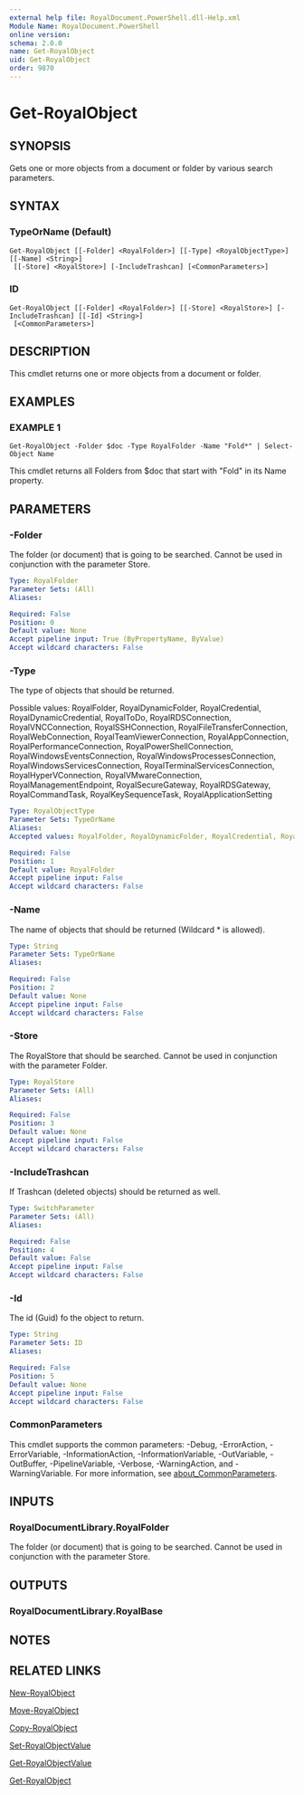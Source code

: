 ```yaml
---
external help file: RoyalDocument.PowerShell.dll-Help.xml
Module Name: RoyalDocument.PowerShell
online version:
schema: 2.0.0
name: Get-RoyalObject
uid: Get-RoyalObject
order: 9870
---
```


# Get-RoyalObject

## SYNOPSIS
Gets one or more objects from a document or folder by various search parameters.

## SYNTAX

### TypeOrName (Default)
```
Get-RoyalObject [[-Folder] <RoyalFolder>] [[-Type] <RoyalObjectType>] [[-Name] <String>]
 [[-Store] <RoyalStore>] [-IncludeTrashcan] [<CommonParameters>]
```

### ID
```
Get-RoyalObject [[-Folder] <RoyalFolder>] [[-Store] <RoyalStore>] [-IncludeTrashcan] [[-Id] <String>]
 [<CommonParameters>]
```

## DESCRIPTION
This cmdlet returns one or more objects from a document or folder.

## EXAMPLES

### EXAMPLE 1
```
Get-RoyalObject -Folder $doc -Type RoyalFolder -Name "Fold*" | Select-Object Name
```

This cmdlet returns all Folders from $doc that start with "Fold" in its Name property.

## PARAMETERS

### -Folder
The folder (or document) that is going to be searched.
Cannot be used in conjunction with the parameter Store.

```yaml
Type: RoyalFolder
Parameter Sets: (All)
Aliases:

Required: False
Position: 0
Default value: None
Accept pipeline input: True (ByPropertyName, ByValue)
Accept wildcard characters: False
```

### -Type
The type of objects that should be returned.

Possible values: RoyalFolder, RoyalDynamicFolder, RoyalCredential, RoyalDynamicCredential, RoyalToDo, RoyalRDSConnection, RoyalVNCConnection, RoyalSSHConnection, RoyalFileTransferConnection, RoyalWebConnection, RoyalTeamViewerConnection, RoyalAppConnection, RoyalPerformanceConnection, RoyalPowerShellConnection, RoyalWindowsEventsConnection, RoyalWindowsProcessesConnection, RoyalWindowsServicesConnection, RoyalTerminalServicesConnection, RoyalHyperVConnection, RoyalVMwareConnection, RoyalManagementEndpoint, RoyalSecureGateway, RoyalRDSGateway, RoyalCommandTask, RoyalKeySequenceTask, RoyalApplicationSetting

```yaml
Type: RoyalObjectType
Parameter Sets: TypeOrName
Aliases:
Accepted values: RoyalFolder, RoyalDynamicFolder, RoyalCredential, RoyalDynamicCredential, RoyalToDo, RoyalRDSConnection, RoyalVNCConnection, RoyalSSHConnection, RoyalFileTransferConnection, RoyalWebConnection, RoyalTeamViewerConnection, RoyalAppConnection, RoyalPerformanceConnection, RoyalPowerShellConnection, RoyalWindowsEventsConnection, RoyalWindowsProcessesConnection, RoyalWindowsServicesConnection, RoyalTerminalServicesConnection, RoyalHyperVConnection, RoyalVMwareConnection, RoyalManagementEndpoint, RoyalSecureGateway, RoyalRDSGateway, RoyalCommandTask, RoyalKeySequenceTask, RoyalApplicationSetting

Required: False
Position: 1
Default value: RoyalFolder
Accept pipeline input: False
Accept wildcard characters: False
```

### -Name
The name of objects that should be returned (Wildcard * is allowed).

```yaml
Type: String
Parameter Sets: TypeOrName
Aliases:

Required: False
Position: 2
Default value: None
Accept pipeline input: False
Accept wildcard characters: False
```

### -Store
The RoyalStore that should be searched.
Cannot be used in conjunction with the parameter Folder.

```yaml
Type: RoyalStore
Parameter Sets: (All)
Aliases:

Required: False
Position: 3
Default value: None
Accept pipeline input: False
Accept wildcard characters: False
```

### -IncludeTrashcan
If Trashcan (deleted objects) should be returned as well.

```yaml
Type: SwitchParameter
Parameter Sets: (All)
Aliases:

Required: False
Position: 4
Default value: False
Accept pipeline input: False
Accept wildcard characters: False
```

### -Id
The id (Guid) fo the object to return.

```yaml
Type: String
Parameter Sets: ID
Aliases:

Required: False
Position: 5
Default value: None
Accept pipeline input: False
Accept wildcard characters: False
```

### CommonParameters
This cmdlet supports the common parameters: -Debug, -ErrorAction, -ErrorVariable, -InformationAction, -InformationVariable, -OutVariable, -OutBuffer, -PipelineVariable, -Verbose, -WarningAction, and -WarningVariable. For more information, see [about_CommonParameters](http://go.microsoft.com/fwlink/?LinkID=113216).

## INPUTS

### RoyalDocumentLibrary.RoyalFolder
The folder (or document) that is going to be searched.
Cannot be used in conjunction with the parameter Store.

## OUTPUTS

### RoyalDocumentLibrary.RoyalBase
## NOTES

## RELATED LINKS

[New-RoyalObject]()

[Move-RoyalObject]()

[Copy-RoyalObject]()

[Set-RoyalObjectValue]()

[Get-RoyalObjectValue]()

[Get-RoyalObject]()

